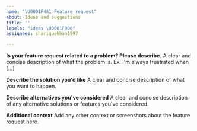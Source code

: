 ```yaml
---
name: "\U0001F4A1 Feature request"
about: Ideas and suggestions
title: ''
labels: "ideas \U0001F9D0"
assignees: shariquekhan1997

---
```


**Is your feature request related to a problem? Please describe.**
A clear and concise description of what the problem is. Ex. I'm always frustrated when [...]

**Describe the solution you'd like**
A clear and concise description of what you want to happen.

**Describe alternatives you've considered**
A clear and concise description of any alternative solutions or features you've considered.

**Additional context**
Add any other context or screenshots about the feature request here.
